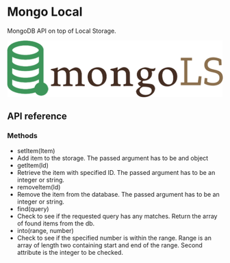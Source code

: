 # Mongo Local

MongoDB API on top of Local Storage. 

![MongoDB Logo](./markdownphotos/mongolocal.png)

## API reference 

### Methods

- setItem(Item)
- Add item to the storage. The passed argument has to be and object
- getItem(Id)
- Retrieve the item with specified ID. The passed argument has to be an integer or string.
- removeItem(Id)
- Remove the item from the database. The passed argument has to be an integer or string.
- find(query)
- Check to see if the requested query has any matches. Return the array of found items from the db.
- into(range, number)
- Check to see if the specified number is within the range. Range is an array of length two containing start and end of the range. Second attribute is the integer to be checked.

